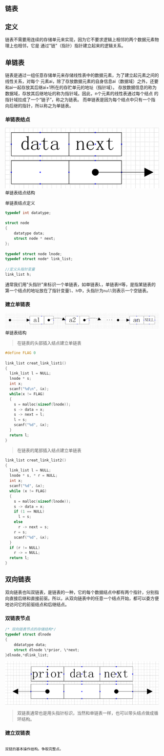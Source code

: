 链表
---------------

## 定义
链表不需要用连续的存储单元来实现，因为它不要求逻辑上相邻的两个数据元素物理上也相邻，它是
通过"链"（指针）指针建立起来的逻辑关系。

## 单链表

链表是通过一组任意存储单元来存储线性表中的数据元素，为了建立起元素之间的线性关系，对每个
元素ai，除了存放数据元素的自身信息ai（数据域）之外，还要和ai一起存放其后继ai+1所在的存贮单元的地址（指针域）。
存放数据信息的称为数据域，存放其后继地址的称为指针域。因此，n个元素的线性表通过每个结点
的指针域拉成了一个“链子”，称之为链表。
而单链表是因为每个结点中只有一个指向后继的指针，所以称之为单链表。

### 单链表结点
![单链表结点结构](/images/chapter6/20170421_单链表结点结构.png)    
单链表结点结构

单链表结点定义
```c
typedef int datatype;

struct node
{
    datatype data;
    struct node * next;
};

typedef struct node lnode;
typedef struct node* link_list;

//定义头指针变量
link_list h;

```
通常我们用"头指针"来标识一个单链表，如单链表L，单链表H等，是指某链表的第一个结点的地址放在了指针变量`l`、`h`中，头指针为`null`则表示一个空链表。

### 建立单链表

![单链表结构](/images/chapter6/20170421_单链表结构.png)     
单链表结构

> 在链表的头部插入结点建立单链表      

```c
#define FLAG 0

link_list creat_link_list1()
{
  link_list l = NULL;
  lnode * s;
  int x;
  scanf("%d\n", &x);
  while(x != FLAG)
  {
    s = malloc(sizeof(lnode));
    s -> data = x;
    s -> next = l;
    l = s;
    scanf("%d", &x);
  }
  return l;
}
```

> 在链表的尾部插入结点建立单链表

```c
link_list creat_link_list2()
{
  link_list l = NULL;
  lnode * s, * r = NULL;
  int x;
  scanf("%d", &x);
  while (x != FLAG)
  {
    s = malloc(sizeof(lnode));
    s -> data = x;
    if (1 == NULL)
      l = s;
    else
      r -> next = s;
    r = s;
    scanf("%d", &x);
  }
  if (r != NULL)
    r -> = NULL;
  return l;
}

```

## 双向链表

双向链表也叫双链表，是链表的一种，它的每个数据结点中都有两个指针，分别指向直接后继和直接前驱。所以，从双向链表中的任意一个结点开始，都可以委方便地访问它的前驱结点和后继结点。

### 双链表节点
```c
/* 双向链表节点的存储结构*/
typedef struct dlnode
{
    ddatatype data;
    struct dlnode \*prior, \*next;   
}dlnode,*dlink_list;
```

![双链表节点结构](/images/chapter6/20170423_双链表节点结构.png)

> 双链表通常也是用头指针标识，当然和单链表一样，也可以带头结点做成循环结构。

### 建立双链表

```c

双链的基本操作结构。争取完整点。
```
